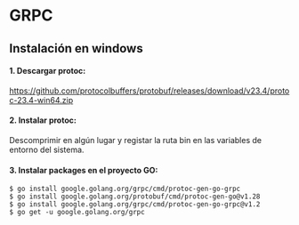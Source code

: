 # GRPC

## Instalación en windows

#### 1. Descargar protoc: 
https://github.com/protocolbuffers/protobuf/releases/download/v23.4/protoc-23.4-win64.zip

#### 2. Instalar protoc:
Descomprimir en algún lugar y registar la ruta bin en las variables de entorno del sistema.

#### 3. Instalar packages en el proyecto GO:
    $ go install google.golang.org/grpc/cmd/protoc-gen-go-grpc
    $ go install google.golang.org/protobuf/cmd/protoc-gen-go@v1.28
    $ go install google.golang.org/grpc/cmd/protoc-gen-go-grpc@v1.2
    $ go get -u google.golang.org/grpc

